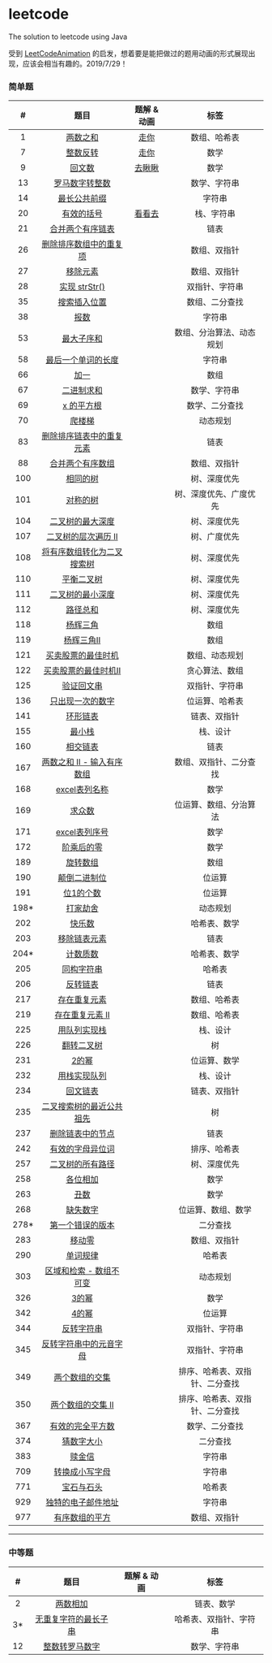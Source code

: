 # leetcode

The solution to leetcode using Java

受到 [LeetCodeAnimation](https://github.com/MisterBooo/LeetCodeAnimation) 的启发，想着要是能把做过的题用动画的形式展现出现，应该会相当有趣的。2019/7/29！

### 简单题

| #    | 题目                                                                                                        | 题解 & 动画                                                  | 标签              |
|:----:|:---------------------------------------------------------------------------------------------------------:|:--------------------------------------------------------:|:---------------:|
| 1    | [两数之和](<https://leetcode-cn.com/problems/two-sum/>)                                                       | [走你](https://mp.weixin.qq.com/s/NLYi36H9PKFFn7e2t3C0tg)  | 数组、哈希表          |
| 7    | [整数反转](<https://leetcode-cn.com/problems/reverse-integer/>)                                               | [走你](https://mp.weixin.qq.com/s/FBT8ZnXg9prQ6Wv7UOcR8w)  | 数学              |
| 9    | [回文数](<https://leetcode-cn.com/problems/palindrome-number/>)                                              | [去瞅瞅](https://mp.weixin.qq.com/s/g7JiBZ5EeNc99gAdfZI9xA) | 数学              |
| 13   | [罗马数字转整数](<https://leetcode-cn.com/problems/roman-to-integer/>)                                           |                                                          | 数学、字符串          |
| 14   | [最长公共前缀](<https://leetcode-cn.com/problems/longest-common-prefix/>)                                       |                                                          | 字符串             |
| 20   | [有效的括号](<https://leetcode-cn.com/problems/valid-parentheses/>)                                            | [看看去](https://mp.weixin.qq.com/s/PXwWbeq0mp1KC1ilItRD2w) | 栈、字符串           |
| 21   | [合并两个有序链表](<https://leetcode-cn.com/problems/merge-two-sorted-lists/>)                                    |                                                          | 链表              |
| 26   | [删除排序数组中的重复项](<https://leetcode-cn.com/problems/remove-duplicates-from-sorted-array/>)                    |                                                          | 数组、双指针          |
| 27   | [移除元素](<https://leetcode-cn.com/problems/remove-element/>)                                                |                                                          | 数组、双指针          |
| 28   | [实现 strStr()](<https://leetcode-cn.com/problems/implement-strstr/>)                                       |                                                          | 双指针、字符串         |
| 35   | [搜索插入位置](<https://leetcode-cn.com/problems/search-insert-position/>)                                      |                                                          | 数组、二分查找         |
| 38   | [报数](<https://leetcode-cn.com/problems/count-and-say/>)                                                   |                                                          | 字符串             |
| 53   | [最大子序和](<https://leetcode-cn.com/problems/maximum-subarray/>)                                             |                                                          | 数组、分治算法、动态规划    |
| 58   | [最后一个单词的长度](<https://leetcode-cn.com/problems/length-of-last-word/>)                                      |                                                          | 字符串             |
| 66   | [加一](<https://leetcode-cn.com/problems/plus-one/>)                                                        |                                                          | 数组              |
| 67   | [二进制求和](<https://leetcode-cn.com/problems/add-binary/>)                                                   |                                                          | 数学、字符串          |
| 69   | [x 的平方根](<https://leetcode-cn.com/problems/sqrtx/>)                                                       |                                                          | 数学、二分查找         |
| 70   | [爬楼梯](<https://leetcode-cn.com/problems/climbing-stairs/>)                                                |                                                          | 动态规划            |
| 83   | [删除排序链表中的重复元素](<https://leetcode-cn.com/problems/remove-duplicates-from-sorted-list/>)                    |                                                          | 链表              |
| 88   | [合并两个有序数组](<https://leetcode-cn.com/problems/merge-sorted-array/>)                                        |                                                          | 数组、双指针          |
| 100  | [相同的树](<https://leetcode-cn.com/problems/same-tree/>)                                                     |                                                          | 树、深度优先          |
| 101  | [对称的树](<https://leetcode-cn.com/problems/symmetric-tree/>)                                                |                                                          | 树、深度优先、广度优先     |
| 104  | [二叉树的最大深度](<https://leetcode-cn.com/problems/maximum-depth-of-binary-tree/>)                              |                                                          | 树、深度优先          |
| 107  | [二叉树的层次遍历 Ⅱ](<https://leetcode-cn.com/problems/binary-tree-level-order-traversal-ii/>)                    |                                                          | 树、广度优先          |
| 108  | [将有序数组转化为二叉搜索树](https://leetcode-cn.com/problems/convert-sorted-array-to-binary-search-tree/)             |                                                          | 树、深度优先          |
| 110  | [平衡二叉树](https://leetcode-cn.com/problems/balanced-binary-tree/)                                           |                                                          | 树、深度优先          |
| 111  | [二叉树的最小深度](https://leetcode-cn.com/problems/minimum-depth-of-binary-tree/)                                |                                                          | 树、深度优先          |
| 112  | [路径总和](https://leetcode-cn.com/problems/path-sum/)                                                        |                                                          | 树、深度优先          |
| 118  | [杨辉三角](https://leetcode-cn.com/problems/pascals-triangle/)                                                |                                                          | 数组              |
| 119  | [杨辉三角Ⅱ](https://leetcode-cn.com/problems/pascals-triangle-ii/)                                            |                                                          | 数组              |
| 121  | [买卖股票的最佳时机](https://leetcode-cn.com/problems/best-time-to-buy-and-sell-stock/)                            |                                                          | 数组、动态规划         |
| 122  | [买卖股票的最佳时机Ⅱ](https://leetcode-cn.com/problems/best-time-to-buy-and-sell-stock-ii/)                        |                                                          | 贪心算法、数组         |
| 125  | [验证回文串](https://leetcode-cn.com/problems/valid-palindrome/)                                               |                                                          | 双指针、字符串         |
| 136  | [只出现一次的数字](https://leetcode-cn.com/problems/single-number/)                                               |                                                          | 位运算、哈希表         |
| 141  | [环形链表](https://leetcode-cn.com/problems/linked-list-cycle/)                                               |                                                          | 链表、双指针          |
| 155  | [最小栈](https://leetcode-cn.com/problems/min-stack/)                                                        |                                                          | 栈、设计            |
| 160  | [相交链表](https://leetcode-cn.com/problems/intersection-of-two-linked-lists/)                                |                                                          | 链表              |
| 167  | [两数之和 II - 输入有序数组](https://leetcode-cn.com/problems/two-sum-ii-input-array-is-sorted/)                    |                                                          | 数组、双指针、二分查找     |
| 168  | [excel表列名称](https://leetcode-cn.com/problems/excel-sheet-column-title/)                                   |                                                          | 数学              |
| 169  | [求众数](https://leetcode-cn.com/problems/majority-element/)                                                 |                                                          | 位运算、数组、分治算法     |
| 171  | [excel表列序号](https://leetcode-cn.com/problems/excel-sheet-column-number/)                                  |                                                          | 数学              |
| 172  | [阶乘后的零](https://leetcode-cn.com/problems/factorial-trailing-zeroes/)                                      |                                                          | 数学              |
| 189  | [旋转数组](https://leetcode-cn.com/problems/rotate-array/)                                                    |                                                          | 数组              |
| 190  | [颠倒二进制位](https://leetcode-cn.com/problems/reverse-bits/)                                                  |                                                          | 位运算             |
| 191  | [位1的个数](https://leetcode-cn.com/problems/number-of-1-bits/)                                               |                                                          | 位运算             |
| 198* | [打家劫舍](https://leetcode-cn.com/problems/house-robber/solution/da-jia-jie-she-by-leetcode/)                |                                                          | 动态规划            |
| 202  | [快乐数](https://leetcode-cn.com/problems/happy-number/)                                                     |                                                          | 哈希表、数学          |
| 203  | [移除链表元素](https://leetcode-cn.com/problems/remove-linked-list-elements/)                                   |                                                          | 链表              |
| 204* | [计数质数](https://leetcode-cn.com/problems/count-primes/)                                                    |                                                          | 哈希表、数学          |
| 205  | [同构字符串](https://leetcode-cn.com/problems/isomorphic-strings/)                                             |                                                          | 哈希表             |
| 206  | [反转链表](https://leetcode-cn.com/problems/reverse-linked-list/)                                             |                                                          | 链表              |
| 217  | [存在重复元素](https://leetcode-cn.com/problems/contains-duplicate/)                                            |                                                          | 数组、哈希表          |
| 219  | [存在重复元素 II](https://leetcode-cn.com/problems/contains-duplicate-ii/)                                      |                                                          | 数组、哈希表          |
| 225  | [用队列实现栈](https://leetcode-cn.com/problems/implement-stack-using-queues/)                                  |                                                          | 栈、设计            |
| 226  | [翻转二叉树](https://leetcode-cn.com/problems/invert-binary-tree/)                                             |                                                          | 树               |
| 231  | [2的幂](https://leetcode-cn.com/problems/power-of-two/)                                                     |                                                          | 位运算、数学          |
| 232  | [用栈实现队列](https://leetcode-cn.com/problems/implement-queue-using-stacks/comments/)                         |                                                          | 栈、设计            |
| 234  | [回文链表](https://leetcode-cn.com/problems/palindrome-linked-list/)                                          |                                                          | 链表、双指针          |
| 235  | [二叉搜索树的最近公共祖先](https://leetcode-cn.com/problems/lowest-common-ancestor-of-a-binary-search-tree/comments/) |                                                          | 树               |
| 237  | [删除链表中的节点](https://leetcode-cn.com/problems/delete-node-in-a-linked-list/)                                |                                                          | 链表              |
| 242  | [有效的字母异位词](https://leetcode-cn.com/problems/valid-anagram/)                                               |                                                          | 排序、哈希表          |
| 257  | [二叉树的所有路径](https://leetcode-cn.com/problems/binary-tree-paths/)                                           |                                                          | 树、深度优先          |
| 258  | [各位相加](https://leetcode-cn.com/problems/add-digits/)                                                      |                                                          | 数学              |
| 263  | [丑数](https://leetcode-cn.com/problems/ugly-number/)                                                       |                                                          | 数学              |
| 268  | [缺失数字](https://leetcode-cn.com/problems/missing-number/)                                                  |                                                          | 位运算、数组、数学       |
| 278* | [第一个错误的版本](https://leetcode-cn.com/problems/first-bad-version/comments/)                                  |                                                          | 二分查找            |
| 283  | [移动零](https://leetcode-cn.com/problems/move-zeroes/)                                                      |                                                          | 数组、双指针          |
| 290  | [单词规律](https://leetcode-cn.com/problems/word-pattern/)                                                    |                                                          | 哈希表             |
| 303  | [区域和检索 - 数组不可变](https://leetcode-cn.com/problems/range-sum-query-immutable/comments/)                     |                                                          | 动态规划            |
| 326  | [3的幂](https://leetcode-cn.com/problems/power-of-three/)                                                   |                                                          | 数学              |
| 342  | [4的幂](https://leetcode-cn.com/problems/power-of-four/)                                                    |                                                          | 位运算             |
| 344  | [反转字符串](https://leetcode-cn.com/problems/reverse-string/)                                                 |                                                          | 双指针、字符串         |
| 345  | [反转字符串中的元音字母](https://leetcode-cn.com/problems/reverse-vowels-of-a-string/comments/)                      |                                                          | 双指针、字符串         |
| 349  | [两个数组的交集](https://leetcode-cn.com/problems/intersection-of-two-arrays/)                                   |                                                          | 排序、哈希表、双指针、二分查找 |
| 350  | [两个数组的交集 II](https://leetcode-cn.com/problems/intersection-of-two-arrays-ii/)                             |                                                          | 排序、哈希表、双指针、二分查找 |
| 367  | [有效的完全平方数](https://leetcode-cn.com/problems/valid-perfect-square/)                                        |                                                          | 数学、二分查找         |
| 374  | [猜数字大小](https://leetcode-cn.com/problems/guess-number-higher-or-lower/comments/)                          |                                                          | 二分查找            |
| 383  | [赎金信](https://leetcode-cn.com/problems/ransom-note/)                                                      |                                                          | 字符串             |
| 709  | [转换成小写字母](<https://leetcode-cn.com/problems/to-lower-case/>)                                              |                                                          | 字符串             |
| 771  | [宝石与石头](<https://leetcode-cn.com/problems/jewels-and-stones/>)                                            |                                                          | 哈希表             |
| 929  | [独特的电子邮件地址](<https://leetcode-cn.com/problems/unique-email-addresses/>)                                   |                                                          | 字符串             |
| 977  | [有序数组的平方](<https://leetcode-cn.com/problems/squares-of-a-sorted-array/>)                                  |                                                          | 数组、双指针          |

---

### 中等题

| #   | 题目                                                                                             | 题解 & 动画 | 标签          |
|:---:|:----------------------------------------------------------------------------------------------:| ------- |:-----------:|
| 2   | [两数相加](https://leetcode-cn.com/problems/add-two-numbers/)                                      |         | 链表、数学       |
| 3*  | [无重复字符的最长子串](https://leetcode-cn.com/problems/longest-substring-without-repeating-characters/) |         | 哈希表、双指针、字符串 |
| 12  | [整数转罗马数字](<https://leetcode-cn.com/problems/integer-to-roman/>)                                |         | 数学、字符串      |
